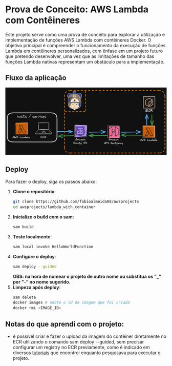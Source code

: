 # Prova de Conceito: AWS Lambda com Contêineres

Este projeto serve como uma prova de conceito para explorar a utilização e implementação de funções AWS Lambda com contêineres Docker. O objetivo principal é compreender o funcionamento da execução de funções Lambda em contêineres personalizados, com ênfase em um projeto futuro que pretendo desenvolver, uma vez que as limitações de tamanho das funções Lambda nativas representam um obstáculo para a implementação.

## Fluxo da aplicação
![Fluxo do Projeto](./lambda_with_container.png) 

## Deploy

Para fazer o deploy, siga os passos abaixo:

1. **Clone o repositório**:
    ```bash
    git clone https://github.com/fabioalmeida08/awsprojects
    cd awsprojects/lambda_with_container 
    ```
2.  **Inicialize o build com o sam**:
    ```bash
    sam build
    ```
3.  **Teste localmente**:
    ```bash
    sam local invoke HelloWorldFunction 
    ```    
4.  **Configure o deploy**:
    ```bash
    sam deploy --guided
    ```
    **OBS: na hora de nomear o projeto de outro nome ou substitua os "_" por "-" no nome sugerido.**
5.  **Limpeza após deploy**:
    ```bash
    sam delete
    docker images # anote o id da imagem que foi criada
    docker rmi <IMAGE_ID>
    ```    
## Notas do que aprendi com o projeto:

- é possível criar e fazer o upload da imagem do contêiner diretamente no ECR utilizando o comando sam deploy --guided, sem precisar configurar um registry no ECR previamente, como é indicado em diversos [tutoriais](https://aws.amazon.com/blogs/compute/using-container-image-support-for-aws-lambda-with-aws-sam/)  que encontrei enquanto pesquisava para executar o projeto.